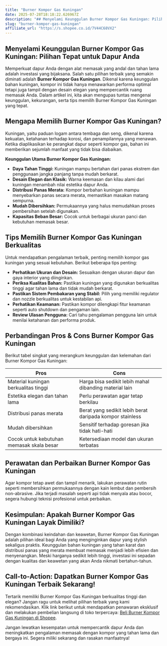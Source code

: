 ```yaml
---
title: "Burner Kompor Gas Kuningan"
date: 2025-07-28T18:18:22.626967Z
description: "## Menyelami Keunggulan Burner Kompor Gas Kuningan: Pilihan Tepat untuk Dapur Anda..."
slug: "burner-kompor-gas-kuningan"
affiliate_url: "https://s.shopee.co.id/7V44C68VX2"
---
```

## Menyelami Keunggulan Burner Kompor Gas Kuningan: Pilihan Tepat untuk Dapur Anda

Memperkuat dapur Anda dengan alat memasak yang andal dan tahan lama adalah investasi yang bijaksana. Salah satu pilihan terbaik yang semakin diminati adalah **Burner Kompor Gas Kuningan**. Dikenal karena keunggulan bahan kuningan, kompor ini tidak hanya menawarkan performa optimal tetapi juga tampil dengan desain elegan yang mempercantik ruang memasak Anda. Dalam artikel ini, kita akan mengupas tuntas mengenai keunggulan, kekurangan, serta tips memilih Burner Kompor Gas Kuningan yang tepat.

## Mengapa Memilih Burner Kompor Gas Kuningan?

Kuningan, yaitu paduan logam antara tembaga dan seng, dikenal karena kekuatan, ketahanan terhadap korosi, dan penampilannya yang menawan. Ketika diaplikasikan ke perangkat dapur seperti kompor gas, bahan ini memberikan sejumlah manfaat yang tidak bisa diabaikan.

**Keunggulan Utama Burner Kompor Gas Kuningan:**

- **Daya Tahan Tinggi:** Kuningan mampu bertahan dari panas ekstrem dan penggunaan jangka panjang tanpa mudah berkarat.
- **Desain Elegan dan Klasik:** Warna keemasan dan kilau alami dari kuningan menambah nilai estetika dapur Anda.
- **Distribusi Panas Merata:** Kompor berbahan kuningan mampu menyebarkan panas secara merata, memastikan masakan matang sempurna.
- **Mudah Dibersihkan:** Permukaannya yang halus memudahkan proses pembersihan setelah digunakan.
- **Kapasitas Beban Besar:** Cocok untuk berbagai ukuran panci dan kebutuhan memasak besar.

## Tips Memilih Burner Kompor Gas Kuningan Berkualitas

Untuk mendapatkan pengalaman terbaik, penting memilih kompor gas kuningan yang sesuai kebutuhan. Berikut beberapa tips penting:

- **Perhatikan Ukuran dan Desain:** Sesuaikan dengan ukuran dapur dan gaya interior yang diinginkan.
- **Periksa Kualitas Bahan:** Pastikan kuningan yang digunakan berkualitas tinggi agar tahan lama dan tidak mudah berkarat.
- **Pastikan Sistem Pembakaran yang Stabil:** Pilih yang memiliki regulator dan nozzle berkualitas untuk kestabilan api.
- **Perhatikan Keamanan:** Pastikan kompor dilengkapi fitur keamanan seperti auto shutdown dan pengaman lain.
- **Review Ulasan Pengguna:** Cari tahu pengalaman pengguna lain untuk menilai ketahanan dan performa produk.

## Perbandingan Pros & Cons Burner Kompor Gas Kuningan

Berikut tabel singkat yang merangkum keunggulan dan kelemahan dari Burner Kompor Gas Kuningan:

| **Pros** | **Cons** |
|--------------|--------------|
| Material kuningan berkualitas tinggi | Harga bisa sedikit lebih mahal dibanding material lain |
| Estetika elegan dan tahan lama | Perlu perawatan agar tetap berkilau |
| Distribusi panas merata | Berat yang sedikit lebih berat daripada kompor stainless |
| Mudah dibersihkan | Sensitif terhadap goresan jika tidak hati-hati |
| Cocok untuk kebutuhan memasak skala besar | Ketersediaan model dan ukuran terbatas |

## Perawatan dan Perbaikan Burner Kompor Gas Kuningan

Agar kompor tetap awet dan tampil menarik, lakukan perawatan rutin seperti membersihkan permukaannya dengan kain lembut dan pembersih non-abrasive. Jika terjadi masalah seperti api tidak menyala atau bocor, segera hubungi teknisi profesional untuk perbaikan.

## Kesimpulan: Apakah Burner Kompor Gas Kuningan Layak Dimiliki?

Dengan kombinasi keindahan dan keawetan, Burner Kompor Gas Kuningan adalah pilihan ideal bagi Anda yang menginginkan dapur yang stylish sekaligus praktis. Keunggulan bahan kuningan yang tahan karat dan distribusi panas yang merata membuat memasak menjadi lebih efisien dan menyenangkan. Meski harganya sedikit lebih tinggi, investasi ini sepadan dengan kualitas dan keawetan yang akan Anda nikmati bertahun-tahun.

## Call-to-Action: Dapatkan Burner Kompor Gas Kuningan Terbaik Sekarang!

Tertarik memiliki Burner Kompor Gas Kuningan berkualitas tinggi dan elegan? Jangan ragu untuk melihat pilihan terbaik yang kami rekomendasikan. Klik link berikut untuk mendapatkan penawaran eksklusif dan melakukan pembelian langsung di toko terpercaya: [Beli Burner Kompor Gas Kuningan di Shopee](https://s.shopee.co.id/7V44C68VX2).

Jangan lewatkan kesempatan untuk mempercantik dapur Anda dan meningkatkan pengalaman memasak dengan kompor yang tahan lama dan bergaya ini. Segera miliki sekarang dan rasakan manfaatnya!